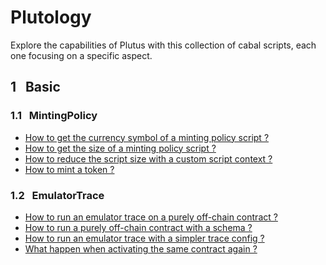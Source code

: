 # Plutology

Explore the capabilities of Plutus with this collection of cabal
scripts, each one focusing on a specific aspect.

## 1 &nbsp; Basic

### 1.1 &nbsp; MintingPolicy

- [How to get the currency symbol of a minting policy script ?](bin/Basic/MintingPolicy/CurrencySymbol.hs)
- [How to get the size of a minting policy script ?](bin/Basic/MintingPolicy/ScriptSize.hs)
- [How to reduce the script size with a custom script context ?](bin/Basic/MintingPolicy/CustomScriptContext.hs)
- [How to mint a token ?](bin/Basic/MintingPolicy/SubmitTxConstraintsWith.hs)

### 1.2 &nbsp; EmulatorTrace

- [How to run an emulator trace on a purely off-chain contract ?](bin/Basic/EmulatorTrace/RunEmulatorTraceNoValidatorEmptySchema.hs)
- [How to run a purely off-chain contract with a schema ?](bin/Basic/EmulatorTrace/RunEmulatorTraceNoValidatorBasicSchema.hs)
- [How to run an emulator trace with a simpler trace config ?](bin/Basic/EmulatorTrace/SimpleTraceConfig.hs)
- [What happen when activating the same contract again ?](bin/Basic/EmulatorTrace/TwoActivateContractNoEndpoint.hs)
